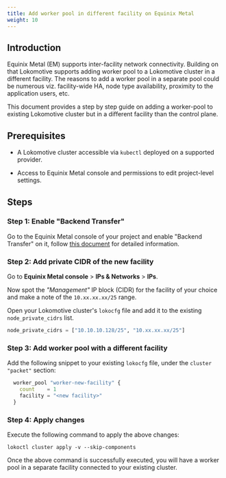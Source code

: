 ```yaml
---
title: Add worker pool in different facility on Equinix Metal
weight: 10
---
```


## Introduction

Equinix Metal (EM) supports inter-facility network connectivity. Building on that Lokomotive
supports adding worker pool to a Lokomotive cluster in a different facility. The reasons to add a
worker pool in a separate pool could be numerous viz. facility-wide HA, node type availability,
proximity to the application users, etc.

This document provides a step by step guide on adding a worker-pool to existing Lokomotive cluster
but in a different facility than the control plane.

## Prerequisites

* A Lokomotive cluster accessible via `kubectl` deployed on a supported provider.

* Access to Equinix Metal console and permissions to edit project-level settings.

## Steps

### Step 1: Enable "Backend Transfer"

Go to the Equinix Metal console of your project and enable "Backend Transfer" on it, follow [this
document](https://metal.equinix.com/developers/docs/networking/features/#backend-transfer) for
detailed information.

### Step 2: Add private CIDR of the new facility

Go to **Equinix Metal console** > **IPs & Networks** > **IPs**.

Now spot the _"Management"_ IP block (CIDR) for the facility of your choice and make a note of the
`10.xx.xx.xx/25` range.

Open your Lokomotive cluster's `lokocfg` file and add it to the existing `node_private_cidrs` list.

```tf
node_private_cidrs = ["10.10.10.128/25", "10.xx.xx.xx/25"]
```
### Step 3: Add worker pool with a different facility

Add the following snippet to your existing `lokocfg` file, under the `cluster "packet"` section:

```tf
  worker_pool "worker-new-facility" {
    count    = 1
    facility = "<new facility>"
  }
```

### Step 4: Apply changes

Execute the following command to apply the above changes:

```
lokoctl cluster apply -v --skip-components
```

Once the above command is successfully executed, you will have a worker pool in a separate facility
connected to your existing cluster.
